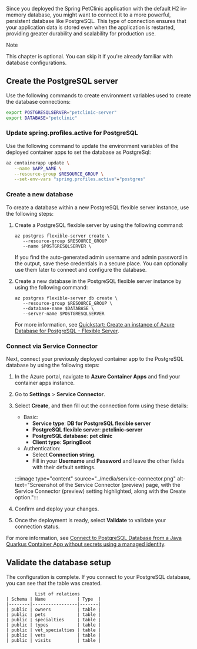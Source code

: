 Since you deployed the Spring PetClinic application with the default H2 in-memory database, you might want to connect it to a more powerful, persistent database like PostgreSQL. This type of connection ensures that your application data is stored even when the application is restarted, providing greater durability and scalability for production use.

> [!NOTE]
> This chapter is optional. You can skip it if you're already familiar with database configurations.

## Create the PostgreSQL server

Use the following commands to create environment variables used to create the database connections:

```bash
export POSTGRESQLSERVER="petclinic-server"
export DATABASE="petclinic"
```

### Update spring.profiles.active for PostgreSQL

Use the following command to update the environment variables of the deployed container apps to set the database as PostgreSql:

```bash
az containerapp update \
   --name $APP_NAME \
   --resource-group $RESOURCE_GROUP \
   --set-env-vars "spring.profiles.active"="postgres"
```

### Create a new database

To create a database within a new PostgreSQL flexible server instance, use the following steps:

1. Create a PostgreSQL flexible server by using the following command:

    ```azurecli
    az postgres flexible-server create \
       --resource-group $RESOURCE_GROUP
       --name $POSTGRESQLSERVER \
    ```

    If you find the auto-generated admin username and admin password in the output, save these credentials in a secure place. You can optionally use them later to connect and configure the database.

1. Create a new database in the PostgreSQL flexible server instance by using the following command:

    ```azurecli
    az postgres flexible-server db create \
       --resource-group $RESOURCE_GROUP \
       --database-name $DATABASE \
       --server-name $POSTGRESQLSERVER
    ```

    For more information, see [Quickstart: Create an instance of Azure Database for PostgreSQL - Flexible Server](/azure/postgresql/flexible-server/quickstart-create-server-cli).

### Connect via Service Connector

Next, connect your previously deployed container app to the PostgreSQL database by using the following steps:

1. In the Azure portal, navigate to **Azure Container Apps** and find your container apps instance.
1. Go to **Settings** > **Service Connector**.
1. Select **Create**, and then fill out the connection form using these details:
   - Basic:
      - **Service type**: **DB for PostgreSQL flexible server**
      - **PostgreSQL flexible server**: **petclinic-server**
      - **PostgreSQL database**: **pet clinic**
      - **Client type**: **SpringBoot**
   - Authentication:
      - Select **Connection string**.
      - Fill in your **Username** and **Password** and leave the other fields with their default settings.

    :::image type="content" source="../media/service-connector.png" alt-text="Screenshot of the Service Connector (preview) page, with the Service Connector (preview) setting highlighted, along with the Create option.":::

1. Confirm and deploy your changes.
1. Once the deployment is ready, select **Validate** to validate your connection status.

For more information, see [Connect to PostgreSQL Database from a Java Quarkus Container App without secrets using a managed identity](/azure/container-apps/tutorial-java-quarkus-connect-managed-identity-postgresql-database).

## Validate the database setup

The configuration is complete. If you connect to your PostgreSQL database, you can see that the table was created.

```
           List of relations
| Schema | Name            | Type  |
|--------|-----------------|-------|
| public | owners          | table |
| public | pets            | table |
| public | specialties     | table |
| public | types           | table |
| public | vet_specialties | table |
| public | vets            | table |
| public | visits          | table |
```
